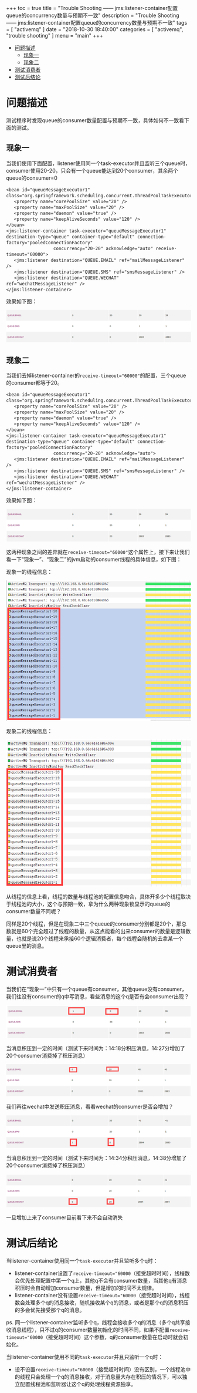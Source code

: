+++
toc = true
title = "Trouble Shooting —— jms:listener-container配置queue的concurrency数量与预期不一致"
description = "Trouble Shooting —— jms:listener-container配置queue的concurrency数量与预期不一致"
tags = [
	"activemq"
]
date = "2018-10-30 18:40:00"
categories = [
    "activemq",
	"trouble shooting"
]
menu = "main"
+++

* [问题描述](#103-desc)
	* [现象一](#103-1)
	* [现象二](#103-2)
* [测试消费者](#103-test)
* [测试后结论](#103-solution)

# <span id = "103-desc">问题描述</span>

测试程序时发现queue的consumer数量配置与预期不一致，具体如何不一致看下面的测试。

## <span id = "103-1">现象一</span>

当我们使用下面配置，listener使用同一个task-executor并且监听三个queue时，consumer使用20-20，只会有一个queue能达到20个consumer，其余两个queue的consumer=0

```
<bean id="queueMessageExecutor1" class="org.springframework.scheduling.concurrent.ThreadPoolTaskExecutor">
   <property name="corePoolSize" value="20" />
   <property name="maxPoolSize" value="20" />
   <property name="daemon" value="true" />
   <property name="keepAliveSeconds" value="120" />
</bean>
<jms:listener-container task-executor="queueMessageExecutor1" destination-type="queue" container-type="default" connection-factory="pooledConnectionFactory"
                  concurrency="20-20" acknowledge="auto" receive-timeout="60000">
   <jms:listener destination="QUEUE.EMAIL" ref="mailMessageListener" />
   <jms:listener destination="QUEUE.SMS" ref="smsMessageListener" />
   <jms:listener destination="QUEUE.WECHAT" ref="wechatMessageListener" />
</jms:listener-container>
```

效果如下图：

![](/img/activemq-listener-concurrency/1.png)

## <span id = "103-2">现象二</span>

当我们去掉listener-container的`receive-timeout="60000"`的配置，三个queue的consumer都等于20。

```
<bean id="queueMessageExecutor1" class="org.springframework.scheduling.concurrent.ThreadPoolTaskExecutor">
   <property name="corePoolSize" value="20" />
   <property name="maxPoolSize" value="20" />
   <property name="daemon" value="true" />
   <property name="keepAliveSeconds" value="120" />
</bean>
<jms:listener-container task-executor="queueMessageExecutor1" destination-type="queue" container-type="default" connection-factory="pooledConnectionFactory"
                  concurrency="20-20" acknowledge="auto">
   <jms:listener destination="QUEUE.EMAIL" ref="mailMessageListener" />
   <jms:listener destination="QUEUE.SMS" ref="smsMessageListener" />
   <jms:listener destination="QUEUE.WECHAT" ref="wechatMessageListener" />
</jms:listener-container>
```

效果如下图：

![](/img/activemq-listener-concurrency/2.png)

这两种现象之间的差异就在`receive-timeout="60000"`这个属性上，接下来让我们看一下“现象一”、“现象二”的jvm启动的consumer线程的具体信息，如下图：

现象一的线程信息：

![](/img/activemq-listener-concurrency/3.png)

现象二的线程信息：

![](/img/activemq-listener-concurrency/4.png)

从线程的信息上看，线程的数量与线程池的配置信息吻合，具体开多少个线程取决于线程池的大小，这个与预期一致，拿为什么两种现象锁显示的queue的consumer数量不同呢？

同样是20个线程，但是在现象二中三个queue的consumer分别都是20个，那总数就是60个完全超过了线程的数量，从这点能看的出来consumer的数量是逻辑数量，也就是说20个线程来承接60个逻辑消费者，每个线程会随机的去拿某一个queue里的消息。

# <span id = "103-test">测试消费者</span>

当我们在“现象一”中只有一个queue有consumer，其他queue没有consumer，我们往没有consumer的q中写消息，看些消息的这个q是否有会consumer出现？

![](/img/activemq-listener-concurrency/5.png)

当消息积压到一定的时间（测试下来时间为：14:18分积压消息，14:27分增加了20个consumer消费掉了积压消息）

![](/img/activemq-listener-concurrency/6.png)

我们再往wechat中发送积压消息，看看wechat的consumer是否会增加？

![](/img/activemq-listener-concurrency/7.png)

当消息积压到一定的时间（测试下来时间为：14:34分积压消息，14:38分增加了20个consumer消费掉了积压消息）

![](/img/activemq-listener-concurrency/8.png)

一旦增加上来了consumer目前看下来不会自动消失

# <span id = "103-solution">测试后结论</span>

当listener-container使用同一个`task-executor`并且监听多个q时：

* listener-container设置了`receive-timeout="60000`（接受超时时间），线程数会优先处理配置中第一个q上，其他q不会有consumer数量，当其他q有消息积压时会自动增加consumer数量，但是增加的时间不太规律。
* listener-container没有设置`receive-timeout="60000`（接受超时时间），线程数会处理多个q的消息接收，随机接收某个q的消息，或者是那个q的消息积压的多会优先接受那个q的消息。

ps. 同一个listener-container监听多个q，线程会接收多个q的消息（多个q共享接收消息线程），只不过q的consumer数量初始化的时间不同，如果不配置`receive-timeout="60000`（接受超时时间）这个参数，q的consumer数量在启动时就会初始化。

当listener-container使用不同的`task-executor`并且只监听一个q时：

* 设不设置`receive-timeout="60000`（接受超时时间）没有区别，一个线程池中的线程只会处理一个q的消息接收，对于消息量大存在积压的情况下，可以独立配置线程池和监听器让这个q的处理线程资源独享。


